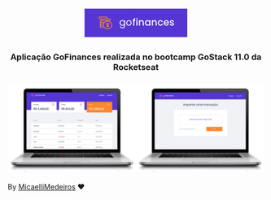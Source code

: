 <h1 align="center">
<img src="https://raw.githubusercontent.com/MicaelliMedeiros/gofinances/master/.github/logo.png" width="40%" heigth="40%" />
</h1>

<h3 align="center">

**Aplicação GoFinances realizada no bootcamp GoStack 11.0 da Rocketseat**

</h3>

<h3 align="center">
<img src="https://raw.githubusercontent.com/MicaelliMedeiros/gofinances/master/.github/exemple-notebook.png" width="50%" heigth="50%" /><img src="https://raw.githubusercontent.com/MicaelliMedeiros/gofinances/master/.github/exemple-notebook2.png" width="50%" heigth="50%" />
</h3>

By [MicaelliMedeiros](https://www.linkedin.com/in/micaellimedeiros/) ❤

